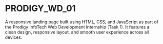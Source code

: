 # PRODIGY_WD_01
A responsive landing page built using HTML, CSS, and JavaScript as part of the Prodigy InfoTech Web Development Internship (Task 1). It features a clean design, responsive layout, and smooth user experience across all devices.
